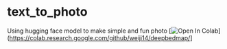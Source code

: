 # text_to_photo
Using hugging face model to make simple and fun photo
[![Open In Colab](https://colab.research.google.com/drive/1y338hAgEg_-QNFC8puM-eJH4K0hXqvsG?usp=sharing)](https://colab.research.google.com/github/weiji14/deepbedmap/]
